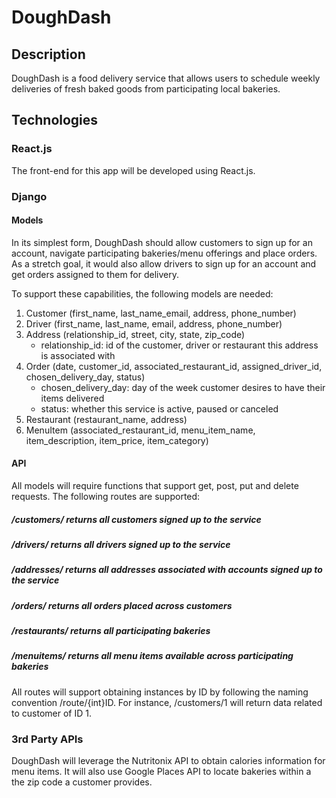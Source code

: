 # DoughDash

## Description

DoughDash is a food delivery service that allows users to schedule weekly deliveries of fresh baked goods from participating local bakeries.

## Technologies

### React.js

The front-end for this app will be developed using React.js.

### Django

#### Models

In its simplest form, DoughDash should allow customers to sign up for an account, navigate participating bakeries/menu offerings and place orders. As a stretch goal, it would also allow drivers to sign up for an account and get orders assigned to them for delivery.

To support these capabilities, the following models are needed:

1. Customer (first_name, last_name_email, address, phone_number)
2. Driver (first_name, last_name, email, address, phone_number)
3. Address (relationship_id, street, city, state, zip_code)
   - relationship_id: id of the customer, driver or restaurant this address is associated with
4. Order (date, customer_id, associated_restaurant_id, assigned_driver_id, chosen_delivery_day, status)
   - chosen_delivery_day: day of the week customer desires to have their items delivered
   - status: whether this service is active, paused or canceled
5. Restaurant (restaurant_name, address)
6. MenuItem (associated_restaurant_id, menu_item_name, item_description, item_price, item_category)

#### API

All models will require functions that support get, post, put and delete requests. The following routes are supported:

##### /customers/ returns all customers signed up to the service

##### /drivers/ returns all drivers signed up to the service

##### /addresses/ returns all addresses associated with accounts signed up to the service

##### /orders/ returns all orders placed across customers

##### /restaurants/ returns all participating bakeries

##### /menuitems/ returns all menu items available across participating bakeries

All routes will support obtaining instances by ID by following the naming convention /route/{int}ID. For instance, /customers/1 will return data related to customer of ID 1.

### 3rd Party APIs

DoughDash will leverage the Nutritonix API to obtain calories information for menu items. It will also use Google Places API to locate bakeries within a the zip code a customer provides.
